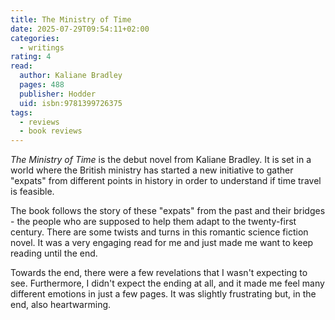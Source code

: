 ```yaml
---
title: The Ministry of Time
date: 2025-07-29T09:54:11+02:00
categories:
  - writings
rating: 4
read:
  author: Kaliane Bradley
  pages: 488
  publisher: Hodder
  uid: isbn:9781399726375
tags:
  - reviews
  - book reviews
---
```


*The Ministry of Time* is the debut novel from Kaliane Bradley. It is set in a world where the British ministry has started a new initiative to gather "expats" from different points in history in order to understand if time travel is feasible.

<!--more-->

The book follows the story of these "expats" from the past and their bridges - the people who are supposed to help them adapt to the twenty-first century. There are some twists and turns in this romantic science fiction novel. It was a very engaging read for me and just made me want to keep reading until the end.

Towards the end, there were a few revelations that I wasn't expecting to see. Furthermore, I didn't expect the ending at all, and it made me feel many different emotions in just a few pages. It was slightly frustrating but, in the end, also heartwarming.
